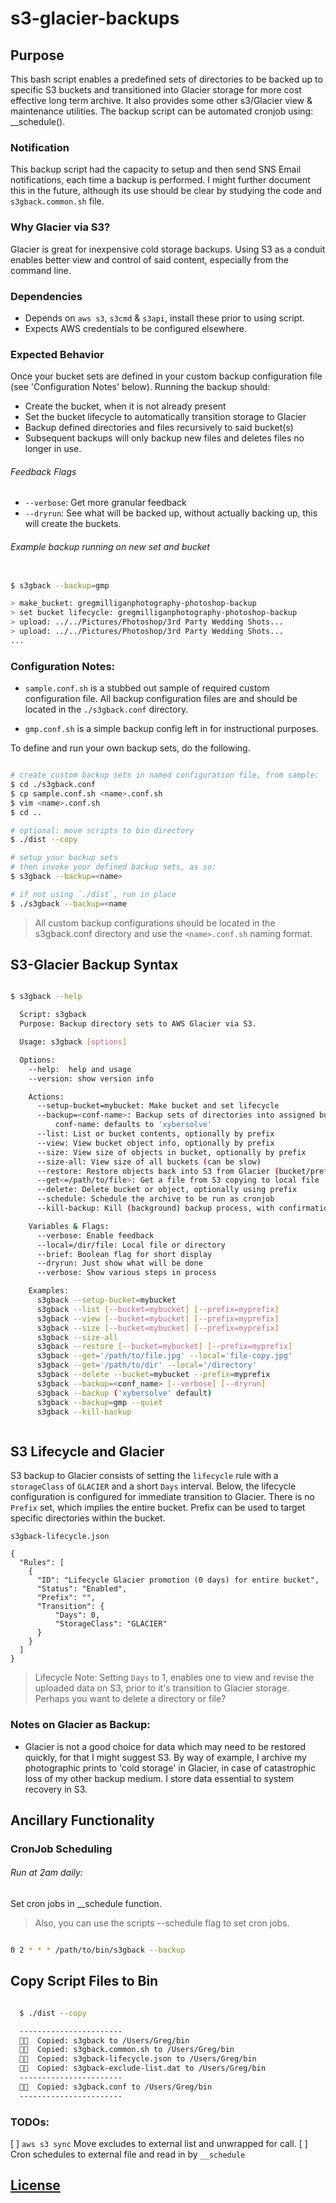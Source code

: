 # s3-glacier-backups

## Purpose
This bash script enables a predefined sets of directories to be backed up to
specific S3 buckets and transitioned into Glacier storage for more cost effective
long term archive. It also provides some other s3/Glacier view & maintenance
utilities. The backup script can be automated cronjob using: __schedule().

### Notification
This backup script had the capacity to setup and then send SNS Email notifications,
each time a backup is performed. I might further document this in the future,
although its use should be clear by studying the code and `s3gback.common.sh` file.

### Why Glacier via S3?
Glacier is great for inexpensive cold storage backups. Using S3 as a
conduit enables better view and control of said content, especially from
the command line.


### Dependencies
* Depends on `aws s3`, `s3cmd` & `s3api`, install these prior to using script.
* Expects AWS credentials to be configured elsewhere.

### Expected Behavior
Once your bucket sets are defined in your custom backup configuration file
(see 'Configuration Notes' below). Running the backup should:

* Create the bucket, when it is not already present
* Set the bucket lifecycle to automatically transition storage to Glacier
* Backup defined directories and files recursively to said bucket(s)
* Subsequent backups will only backup new files and deletes files no longer in use.

###### Feedback Flags
* `--verbose`: Get more granular feedback
* `--dryrun`: See what will be backed up, without actually backing up, this
will create the buckets.

###### Example backup running on new set and bucket
```sh

$ s3gback --backup=gmp

> make_bucket: gregmilliganphotography-photoshop-backup
> set bucket lifecycle: gregmilliganphotography-photoshop-backup
> upload: ../../Pictures/Photoshop/3rd Party Wedding Shots...
> upload: ../../Pictures/Photoshop/3rd Party Wedding Shots...
...

```

### Configuration Notes:
* `sample.conf.sh` is a stubbed out sample of required custom
configuration file. All backup configuration files are and should be located in
the `./s3gback.conf` directory.

* `gmp.conf.sh` is a simple backup config left in for instructional purposes.

To define and run your own backup sets, do the following.

```sh

# create custom backup sets in named configuration file, from sample:
$ cd ./s3gback.conf
$ cp sample.conf.sh <name>.conf.sh
$ vim <name>.conf.sh
$ cd ..

# optional: move scripts to bin directory
$ ./dist --copy

# setup your backup sets
# then invoke your defined backup sets, as so:
$ s3gback --backup=<name>

# if not using `./dist`, run in place
$ ./s3gback --backup=<name

```
> All custom backup configurations should be located in the s3gback.conf
directory and use the `<name>.conf.sh` naming format.

## S3-Glacier Backup Syntax

```sh

$ s3gback --help

  Script: s3gback
  Purpose: Backup directory sets to AWS Glacier via S3.

  Usage: s3gback [options]

  Options:
    --help:  help and usage
    --version: show version info

    Actions:
      --setup-bucket=mybucket: Make bucket and set lifecycle
      --backup=<conf-name>: Backup sets of directories into assigned buckets
          conf-name: defaults to 'xybersolve'
      --list: List or bucket contents, optionally by prefix
      --view: View bucket object info, optionally by prefix
      --size: View size of objects in bucket, optionally by prefix
      --size-all: View size of all buckets (can be slow)
      --restore: Restore objects back into S3 from Glacier (bucket/prefix or all)
      --get<=/path/to/file>: Get a file from S3 copying to local file
      --delete: Delete bucket or object, optionally using prefix
      --schedule: Schedule the archive to be run as cronjob
      --kill-backup: Kill (background) backup process, with confirmation

    Variables & Flags:
      --verbose: Enable feedback
      --local=/dir/file: Local file or directory
      --brief: Boolean flag for short display
      --dryrun: Just show what will be done
      --verbose: Show various steps in process

    Examples:
      s3gback --setup-bucket=mybucket
      s3gback --list [--bucket=mybucket] [--prefix=myprefix]
      s3gback --view [--bucket=mybucket] [--prefix=myprefix]
      s3gback --size [--bucket=mybucket] [--prefix=myprefix]
      s3gback --size-all
      s3gback --restore [--bucket=mybucket] [--prefix=myprefix]
      s3gback --get='/path/to/file.jpg' --local='file-copy.jpg'
      s3gback --get='/path/to/dir' --local='/directory'
      s3gback --delete --bucket=mybucket --prefix=myprefix
      s3gback --backup=<conf_name> [--verbose] [--dryrun]
      s3gback --backup ('xybersolve' default)
      s3gback --backup=gmp --quiet
      s3gback --kill-backup



```

## S3 Lifecycle  and Glacier
S3 backup to Glacier consists of setting the `lifecycle` rule with a `storageClass`
of `GLACIER` and a short `Days` interval. Below, the lifecycle configuration is
configured for immediate transition to Glacier. There is no `Prefix` set, which
implies the entire bucket. Prefix can be used to target specific directories
within the bucket.

`s3gback-lifecycle.json`

```
{
  "Rules": [
    {
      "ID": "Lifecycle Glacier promotion (0 days) for entire bucket",
      "Status": "Enabled",
      "Prefix": "",
      "Transition": {
          "Days": 0,
          "StorageClass": "GLACIER"
      }
    }
  ]
}

```
> Lifecycle Note:
Setting `Days` to 1, enables one to view and revise the uploaded data on S3,
prior to it's transition to Glacier storage. Perhaps you want to delete
a directory or file?


### Notes on Glacier as Backup:
* Glacier is not a good choice for data which may need to be restored quickly,
for that I might suggest S3. By way of example, I archive my photographic prints
to 'cold storage' in Glacier, in case of catastrophic loss of my other backup
medium. I store data essential to system recovery in S3.

## Ancillary Functionality
### CronJob Scheduling

###### Run at 2am daily:
Set cron jobs in __schedule function.

> Also, you can use the scripts --schedule flag to set cron jobs.

```sh

0 2 * * * /path/to/bin/s3gback --backup

```

## Copy Script Files to Bin

```sh

  $ ./dist --copy

  -----------------------
  👍🏻  Copied: s3gback to /Users/Greg/bin
  👍🏻  Copied: s3gback.common.sh to /Users/Greg/bin
  👍🏻  Copied: s3gback-lifecycle.json to /Users/Greg/bin
  👍🏻  Copied: s3gback-exclude-list.dat to /Users/Greg/bin
  -----------------------
  👍🏻  Copied: s3gback.conf to /Users/Greg/bin
  -----------------------

```
### TODOs:
[ ] `aws s3 sync` Move excludes to external list and unwrapped for call.
[ ] Cron schedules to external file and read in by `__schedule`

## [License](LICENSE.md)

